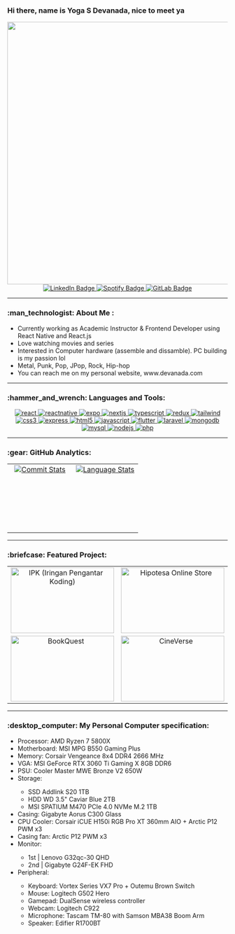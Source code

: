 <h3 align="left">Hi there, name is Yoga S Devanada, nice to meet ya</h3>
<div align="center">
  <img src="https://i.imgur.com/GPKodlO_d.webp?maxwidth=760&fidelity=grand" width="600em"/>
  <div>
    <a href="https://www.linkedin.com/in/devanada/">
      <img src="https://img.shields.io/badge/LinkedIn-blue?style=for-the-badge&logo=linkedin&logoColor=white&color=black" alt="LinkedIn Badge"/>
    </a>
    <a href="https://stackoverflow.com/users/13419480/devanada">
      <img src="https://img.shields.io/badge/StackOverflow-red?style=for-the-badge&logo=stackoverflow&logoColor=white&color=black" alt="Spotify Badge"/>
    </a>
    <a href="https://gitlab.com/devanada">
      <img src="https://img.shields.io/badge/GitLab-black?style=for-the-badge&logo=gitlab&logoColor=white&color=black" alt="GitLab Badge"/>
    </a>
  </div>
  <img src="https://komarev.com/ghpvc/?username=devanada&style=flat-square&color=blue" alt=""/>
</div>
  
---

<h3 align="left">:man_technologist: About Me :</h3>
<div align="left">
  <ul>
    <li>Currently working as Academic Instructor & Frontend Developer using React Native and React.js</li>
    <li>Love watching movies and series</li>
    <li>Interested in Computer hardware (assemble and dissamble). PC building is my passion lol</li>
    <li>Metal, Punk, Pop, JPop, Rock, Hip-hop</li>
    <li>You can reach me on my personal website, www.devanada.com</li>
  </ul>
</div>

---

<h3 align="left">:hammer_and_wrench: Languages and Tools:</h3>
<div align="center"> 
  <a href="https://reactjs.org/" target="_blank" rel="noreferrer"> 
    <img src="https://img.shields.io/badge/react-%2320232a.svg?style=for-the-badge&logo=react&logoColor=white&color=black" alt="react"/> 
  </a> 
  <a href="https://reactnative.dev/" target="_blank" rel="noreferrer"> 
    <img src="https://img.shields.io/badge/react_native-%2320232a.svg?style=for-the-badge&logo=react&logoColor=white&color=black" alt="reactnative"/> 
  </a>
  <a href="https://expo.dev/" target="_blank" rel="noreferrer"> 
    <img src="https://img.shields.io/badge/expo-1C1E24?style=for-the-badge&logo=expo&logoColor=white&color=black" alt="expo"/> 
  </a>
  <a href="https://nextjs.org/" target="_blank" rel="noreferrer"> 
    <img src="https://img.shields.io/badge/Next-black?style=for-the-badge&logo=next.js&logoColor=white&color=black" alt="nextjs"/> 
  </a> 
  <a href="https://www.typescriptlang.org/" target="_blank" rel="noreferrer"> 
    <img src="https://img.shields.io/badge/typescript-%23007ACC.svg?style=for-the-badge&logo=typescript&logoColor=white&color=black" alt="typescript"/> 
  </a> 
  <a href="https://redux.js.org" target="_blank" rel="noreferrer"> 
    <img src="https://img.shields.io/badge/redux-%23593d88.svg?style=for-the-badge&logo=redux&logoColor=white&color=black" alt="redux"/> 
  </a> 
  <a href="https://tailwindcss.com/" target="_blank" rel="noreferrer"> 
    <img src="https://img.shields.io/badge/tailwindcss-%2338B2AC.svg?style=for-the-badge&logo=tailwind-css&logoColor=white&color=black" alt="tailwind"/> 
  </a> 
  <a href="https://www.w3schools.com/css/" target="_blank" rel="noreferrer"> 
    <img src="https://img.shields.io/badge/css3-%231572B6.svg?style=for-the-badge&logo=css3&logoColor=white&color=black" alt="css3"/> 
  </a> 
  <a href="https://expressjs.com" target="_blank" rel="noreferrer"> 
    <img src="https://img.shields.io/badge/express.js-%23404d59.svg?style=for-the-badge&logo=express&logoColor=white&color=black" alt="express"/> 
  </a> 
  <a href="https://www.w3.org/html/" target="_blank" rel="noreferrer"> 
    <img src="https://img.shields.io/badge/html5-%23E34F26.svg?style=for-the-badge&logo=html5&logoColor=white&color=black" alt="html5"/> 
  </a> 
  <a href="https://developer.mozilla.org/en-US/docs/Web/JavaScript" target="_blank" rel="noreferrer"> 
    <img src="https://img.shields.io/badge/javascript-%23323330.svg?style=for-the-badge&logo=javascript&logoColor=white&color=black" alt="javascript"/> 
  </a> 
  <a href="https://flutter.dev/" target="_blank" rel="noreferrer"> 
    <img src="https://img.shields.io/badge/Flutter-%2302569B.svg?style=for-the-badge&logo=Flutter&logoColor=white&color=black" alt="flutter"/> 
  </a> 
  <a href="https://laravel.com/" target="_blank" rel="noreferrer"> 
    <img src="https://img.shields.io/badge/laravel-%23FF2D20.svg?style=for-the-badge&logo=laravel&logoColor=white&color=black" alt="laravel"/> 
  </a> 
  <a href="https://www.mongodb.com/" target="_blank" rel="noreferrer"> 
    <img src="https://img.shields.io/badge/MongoDB-%234ea94b.svg?style=for-the-badge&logo=mongodb&logoColor=white&color=black" alt="mongodb"/> 
  </a> 
  <a href="https://www.mysql.com/" target="_blank" rel="noreferrer"> 
    <img src="https://img.shields.io/badge/mysql-%2300f.svg?style=for-the-badge&logo=mysql&logoColor=white&color=black" alt="mysql"/> 
  </a> 
  <a href="https://nodejs.org" target="_blank" rel="noreferrer"> 
    <img src="https://img.shields.io/badge/node.js-6DA55F?style=for-the-badge&logo=node.js&logoColor=white&color=black" alt="nodejs"/> 
  </a> 
  <a href="https://www.php.net" target="_blank" rel="noreferrer"> 
    <img src="https://img.shields.io/badge/php-%23777BB4.svg?style=for-the-badge&logo=php&logoColor=white&color=black" alt="php"/> 
  </a> 
</div>

---

<h3 align="left">:gear: GitHub Analytics:</h3>
<table align="center" style="border-collapse: collapse;">
  <tr>
    <td align="center" style="width: 50%; border: none;">
      <a href="https://github.com/devanada" style="display: block; height: 150px;">
        <img src="https://github-readme-stats.vercel.app/api?username=devanada&show_icons=true&include_all_commits=true&count_private=true&bg_color=000&title_color=fff&text_color=fff&icon_color=fff" alt="Commit Stats"/>
      </a>
    </td>
    <td align="center" style="width: 50%; border: none;">
      <a href="https://github.com/devanada" style="display: block; height: 150px;">
        <img src="https://github-readme-stats.vercel.app/api/top-langs/?username=devanada&layout=compact&langs_count=8&bg_color=000&title_color=fff&text_color=fff" alt="Language Stats"/>
      </a>
    </td>
  </tr>
</table>

---

<h3 align="left">:briefcase: Featured Project:</h3>
<table align="center" style="border-collapse: collapse;">
  <tr>
    <td align="center" style="width: 50%; border: none;">
      <a href="https://github.com/devanada/ipk" style="display: block; height: 150px;">
        <img src="https://github-readme-stats.vercel.app/api/pin/?username=devanada&repo=ipk&show_owner=true&bg_color=000&title_color=fff&text_color=fff&icon_color=fff" alt="IPK (Iringan Pengantar Koding)" style="max-width: 100%; height: 100%;"/>
      </a>
    </td>
    <td align="center" style="width: 50%; border: none;">
      <a href="https://github.com/devanada/hipotesa" style="display: block; height: 150px;">
        <img src="https://github-readme-stats.vercel.app/api/pin/?username=devanada&repo=hipotesa&show_owner=true&bg_color=000&title_color=fff&text_color=fff&icon_color=fff" alt="Hipotesa Online Store" style="max-width: 100%; height: 100%;"/>
      </a>
    </td>
  </tr>
  <tr>
    <td align="center" style="width: 50%; border: none;">
      <a href="https://github.com/devanada/bookquest" style="display: block; height: 150px;">
        <img src="https://github-readme-stats.vercel.app/api/pin/?username=devanada&repo=bookquest&show_owner=true&bg_color=000&title_color=fff&text_color=fff&icon_color=fff" alt="BookQuest" style="max-width: 100%; height: 100%;"/>
      </a>
    </td>
    <td align="center" style="width: 50%; border: none;">
      <a href="https://github.com/devanada/cineverse" style="display: block; height: 150px;">
        <img src="https://github-readme-stats.vercel.app/api/pin/?username=devanada&repo=cineverse&show_owner=true&bg_color=000&title_color=fff&text_color=fff&icon_color=fff" alt="CineVerse" style="max-width: 100%; height: 100%;"/>
      </a>
    </td>
  </tr>
</table>

---

<h3 align="left">:desktop_computer: My Personal Computer specification:</h3>
<div align="left">
  <ul>
    <li>Processor: AMD Ryzen 7 5800X</li>
    <li>Motherboard: MSI MPG B550 Gaming Plus</li>
    <li>Memory: Corsair Vengeance 8x4 DDR4 2666 MHz</li>
    <li>VGA: MSI GeForce RTX 3060 Ti Gaming X 8GB DDR6 </li>
    <li>PSU: Cooler Master MWE Bronze V2 650W</li>
    <li>Storage:</li>
    <ul>
      <li>SSD Addlink S20 1TB</li>
      <li>HDD WD 3.5" Caviar Blue 2TB</li>
      <li>MSI SPATIUM M470 PCIe 4.0 NVMe M.2 1TB</li>
    </ul>
    <li>Casing: Gigabyte Aorus C300 Glass</li>
    <li>CPU Cooler: Corsair iCUE H150i RGB Pro XT 360mm AIO + Arctic P12 PWM x3</li>
    <li>Casing fan: Arctic P12 PWM x3</li>
    <li>Monitor:</li>
    <ul>
      <li>1st | Lenovo G32qc-30 QHD </li>
      <li>2nd | Gigabyte G24F-EK FHD</li>
    </ul>
    <li>Peripheral:</li>
    <ul>
      <li>Keyboard: Vortex Series VX7 Pro + Outemu Brown Switch</li>
      <li>Mouse: Logitech G502 Hero</li>
      <li>Gamepad: DualSense wireless controller</li>
      <li>Webcam: Logitech C922</li>
      <li>Microphone: Tascam TM-80 with Samson MBA38 Boom Arm</li>
      <li>Speaker: Edifier R1700BT</li>
    </ul>
  </ul>
</div>
